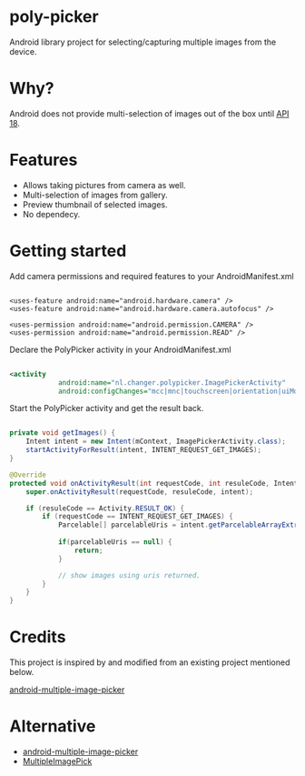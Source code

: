 poly-picker
===========

Android library project for selecting/capturing multiple images from the device.


Why?
==========

Android does not provide multi-selection of images out of the box until [API 18](http://developer.android.com/reference/android/content/Intent.html#EXTRA_ALLOW_MULTIPLE).

Features
==========
* Allows taking pictures from camera as well.
* Multi-selection of images from gallery.
* Preview thumbnail of selected images.
* No dependecy. 

Getting started
==========

Add camera permissions and required features to your AndroidManifest.xml

```xml>

<uses-feature android:name="android.hardware.camera" />
<uses-feature android:name="android.hardware.camera.autofocus" />

<uses-permission android:name="android.permission.CAMERA" />
<uses-permission android:name="android.permission.READ" />
```

Declare the PolyPicker activity in your AndroidManifest.xml

```xml

<activity
            android:name="nl.changer.polypicker.ImagePickerActivity"
            android:configChanges="mcc|mnc|touchscreen|orientation|uiMode|screenSize|keyboardHidden" />
```

Start the PolyPicker activity and get the result back.

```java

private void getImages() {
	Intent intent = new Intent(mContext, ImagePickerActivity.class);
	startActivityForResult(intent, INTENT_REQUEST_GET_IMAGES);
}

@Override
protected void onActivityResult(int requestCode, int resuleCode, Intent intent) {
	super.onActivityResult(requestCode, resuleCode, intent);

	if (resuleCode == Activity.RESULT_OK) {
		if (requestCode == INTENT_REQUEST_GET_IMAGES) {
			Parcelable[] parcelableUris = intent.getParcelableArrayExtra(ImagePickerActivity.TAG_IMAGE_URI);
            
            if(parcelableUris == null) {
            	return;
            }

            // show images using uris returned.
		}
	}
}

```

Credits
==========
This project is inspired by and modified from an existing project mentioned below.

[android-multiple-image-picker](https://github.com/giljulio/android-multiple-image-picker)


Alternative
==========
* [android-multiple-image-picker](https://github.com/giljulio/android-multiple-image-picker)
* [MultipleImagePick](https://github.com/luminousman/MultipleImagePick)